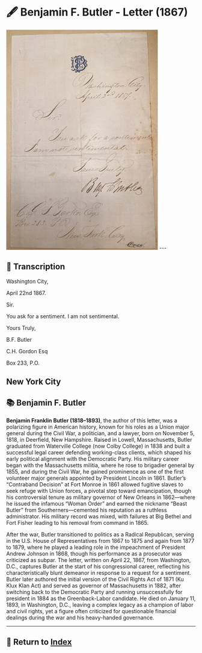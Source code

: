 # 🖋️ Benjamin F. Butler - Letter (1867)

<img src="assets/Butler_Letter.jpg" alt="Butler Letter" style="max-width: 80%; height: auto;"/>
---

## 📜 Transcription

Washington City,

April 22nd 1867.

Sir.

You ask for a sentiment. I am not sentimental.

Yours Truly,

B.F. Butler

C.H. Gordon Esq

Box 233, P.O.

New York City
---

## 📚 Benjamin F. Butler

**Benjamin Franklin Butler (1818–1893)**, the author of this letter, was a polarizing figure in American history, known for his roles as a Union major general during the Civil War, a politician, and a lawyer, born on November 5, 1818, in Deerfield, New Hampshire. Raised in Lowell, Massachusetts, Butler graduated from Waterville College (now Colby College) in 1838 and built a successful legal career defending working-class clients, which shaped his early political alignment with the Democratic Party. His military career began with the Massachusetts militia, where he rose to brigadier general by 1855, and during the Civil War, he gained prominence as one of the first volunteer major generals appointed by President Lincoln in 1861. Butler’s “Contraband Decision” at Fort Monroe in 1861 allowed fugitive slaves to seek refuge with Union forces, a pivotal step toward emancipation, though his controversial tenure as military governor of New Orleans in 1862—where he issued the infamous “Woman Order” and earned the nickname “Beast Butler” from Southerners—cemented his reputation as a ruthless administrator. His military record was mixed, with failures at Big Bethel and Fort Fisher leading to his removal from command in 1865.

After the war, Butler transitioned to politics as a Radical Republican, serving in the U.S. House of Representatives from 1867 to 1875 and again from 1877 to 1879, where he played a leading role in the impeachment of President Andrew Johnson in 1868, though his performance as a prosecutor was criticized as subpar. The letter, written on April 22, 1867, from Washington, D.C., captures Butler at the start of his congressional career, reflecting his characteristically blunt demeanor in response to a request for a sentiment. Butler later authored the initial version of the Civil Rights Act of 1871 (Ku Klux Klan Act) and served as governor of Massachusetts in 1882, after switching back to the Democratic Party and running unsuccessfully for president in 1884 as the Greenback-Labor candidate. He died on January 11, 1893, in Washington, D.C., leaving a complex legacy as a champion of labor and civil rights, yet a figure often criticized for questionable financial dealings during the war and his heavy-handed governance.


---

## 🔗 Return to [Index](index.md)
